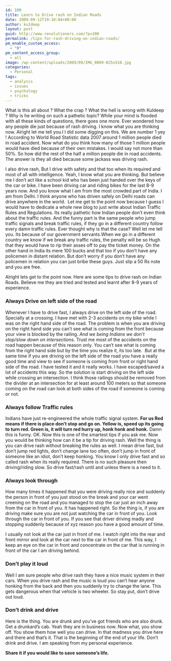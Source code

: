 ```yaml
---
id: 100
title: Learn to Drive rash on Indian Roads
date: 2009-09-12T19:10:04+00:00
author: ku1deep
layout: post
guid: http://www.revolutioners.com/?p=100
permalink: /tips-for-rash-driving-on-indian-roads/
pm_enable_custom_access:
  - "0"
pm_content_access_group:
  - all
image: /wp-content/uploads/2009/09/IMG_0809-825x510.jpg
categories:
  - Personal
tags:
  - analysis
  - issues
  - psychology
  - tricks
---
```

What is this all about ? What the crap ? What the hell is wrong with Kuldeep ? Why is he writing on such a pathetic topic? While your mind is flooded with all these kinds of questions, there goes one more. Ever wondered how any people die just because of rash driving. I know what you are thinking now. Alright let me tell you.l I did some digging on this. We are number 1 yey ! According to World Road Statistic data 2007 around 1 million people died in road accident. Now what do you think how many of those 1 million people would have died because of their own mistakes. I would say not more than 50%. So how did the rest of the half a million people die in road accidents. The answer is they all died because some jackass was driving rash.

I also drive rash, But I drive with safety and that too when its required and most of all with intelligence. Yeah, I know what you are thinking. But believe me I don’t act like a school kid who has been just handed over the keys of the car or bike. I have been driving car and riding bikes for the last 8-9 years now. And you know what I am from the most crowded part of India. I am from Delhi. I think anyone who has driven safely on Delhi roads can drive anywhere in the world.  Let me get to the point now because I guess I would have to dedicate a whole new blog to just write about Indian Traffic Rules and Regulations. Its really pathetic how Indian people don’t even think about the traffic rules. And the funny part is the same people who jump traffic signals and break traffic rules, if they go in a different country follow every damn traffic rules. Ever thought why is that the case? Well let me tell you. Its because of our government servants.When we go in a different country we know if we break any traffic rules, the penalty will be so Hugh that they would have to rip their asses off to pay the ticket money. On the other hand in India its mere 100 bucks and that too if you don’t have any policemen in distant relation. But don’t worry if you don’t have any policemen in relation you can just bribe these guys. Just slip a 50 Rs note and you are free.

Alright lets get to the point now. Here are some tips to drive rash on Indian Roads. Believe me they are tried and tested and learnt after 8-9 years of experience.

### **Always Drive on left side of the road**

Whenever I have to drive fast, I always drive on the left side of the road. Specially at a crossing. I have met with 2-3 accidents on my bike while I was on the right hand side of the road. The problem is when you are driving on the right hand side you can’t see what is coming from the front because your view is blocked by the railing. _And we being Indians we don’t stop/slow down on intersections_. Trust me most of the accidents on the road happen because of this reason only. You can’t see what is coming from the right hand side but by the time you realize it, its too late.  But at the same time if you are driving on the left side of the road you have a really good time and view to see if someone is coming from front or right hand side of the road. I have tested it and it really works. I have escaped/saved a lot of accidents this way. So the solution is start driving on the left side while crossing an intersection. I think those railings should be removed from the divider at an intersection for at least around 100 meters so that someone coming on the road can look at both sides of the road if someone is coming or not.

### <span class="removed_link" title="http://www.revolutioners.com/commonwealth-games-2010-things-you-can-do-to-contribute-for-a-successful-event/"><strong>Always follow Traffic rules</strong></span>

Indians have just re-engineered the whole traffic signal system. **For us Red means if there is place don’t stop and go on. Yellow is, speed up its going to turn red. Green is, it will turn red hurry up, honk honk and honk.** Damn this is funny. OK. Now this is one of the smartest tips if you ask me. Now you would be thinking how can it be a tip for driving rash. Well the thing is you can drive rash without breaking the rules as well. I mean drive fast, but don’t jump red lights, don’t change lane too often, don’t jump in front of someone like an idiot, don’t keep honking. You know I only drive fast and so called rash when its really required. There is no such pleasure then driving/riding slow. So drive fast/rash until and unless there is a need to it.

### **Always look through**

How many times it happened that you were driving really nice and suddenly the person in front of you just stood on the break and your car went creening on the road and you managed to stop the car just an inch away from the car in front of you. It has happened right. So the thing is, if you are driving make sure you are not just watching the car in front of you. Look through the car in front of you. If you see that driver driving madly and stopping suddenly because of xyz reason you have a good amount of time.

I usually not look at the car just in front of me. I watch right into the rear and front mirror and look at the car next to the car in front of me. This way, I keep an eye on the car in front and concentrate on the car that is running in front of the car I am driving behind.

### **Don’t play it loud**

Well I am sure people who drive rash they have a nice music system in their cars. When you drive rash and the music is loud you can’t hear anyone honking from the back and then you suddenly try to change the lane. This gets dangerous when that vehicle is two wheeler. So stay put, don’t drive out loud.

### **Don’t drink and drive**

Here is the thing. You are drunk and you’ve got friends who are also drunk. Get a drunkard’s cab. Yeah they are in business now. Now what, you show off. You show them how well you can drive. In that madness you drive here and there and that’s it. That is the beginning of the end of your life. Don’t drink and drive. I am speaking from my personal experience.

**Share it if you would like to save someone’s life.**